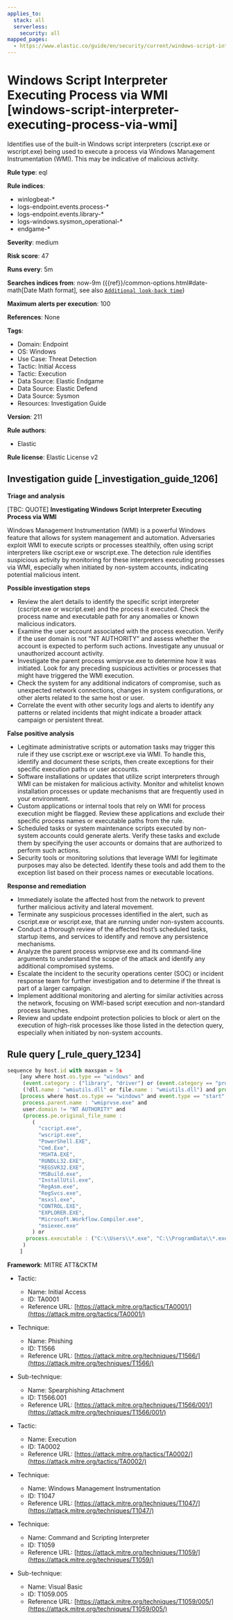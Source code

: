 ```yaml
---
applies_to:
  stack: all
  serverless:
    security: all
mapped_pages:
  - https://www.elastic.co/guide/en/security/current/windows-script-interpreter-executing-process-via-wmi.html
---
```


# Windows Script Interpreter Executing Process via WMI [windows-script-interpreter-executing-process-via-wmi]

Identifies use of the built-in Windows script interpreters (cscript.exe or wscript.exe) being used to execute a process via Windows Management Instrumentation (WMI). This may be indicative of malicious activity.

**Rule type**: eql

**Rule indices**:

* winlogbeat-*
* logs-endpoint.events.process-*
* logs-endpoint.events.library-*
* logs-windows.sysmon_operational-*
* endgame-*

**Severity**: medium

**Risk score**: 47

**Runs every**: 5m

**Searches indices from**: now-9m ({{ref}}/common-options.html#date-math[Date Math format], see also [`Additional look-back time`](docs-content://solutions/security/detect-and-alert/create-detection-rule.md#rule-schedule))

**Maximum alerts per execution**: 100

**References**: None

**Tags**:

* Domain: Endpoint
* OS: Windows
* Use Case: Threat Detection
* Tactic: Initial Access
* Tactic: Execution
* Data Source: Elastic Endgame
* Data Source: Elastic Defend
* Data Source: Sysmon
* Resources: Investigation Guide

**Version**: 211

**Rule authors**:

* Elastic

**Rule license**: Elastic License v2

## Investigation guide [_investigation_guide_1206]

**Triage and analysis**

[TBC: QUOTE]
**Investigating Windows Script Interpreter Executing Process via WMI**

Windows Management Instrumentation (WMI) is a powerful Windows feature that allows for system management and automation. Adversaries exploit WMI to execute scripts or processes stealthily, often using script interpreters like cscript.exe or wscript.exe. The detection rule identifies suspicious activity by monitoring for these interpreters executing processes via WMI, especially when initiated by non-system accounts, indicating potential malicious intent.

**Possible investigation steps**

* Review the alert details to identify the specific script interpreter (cscript.exe or wscript.exe) and the process it executed. Check the process name and executable path for any anomalies or known malicious indicators.
* Examine the user account associated with the process execution. Verify if the user domain is not "NT AUTHORITY" and assess whether the account is expected to perform such actions. Investigate any unusual or unauthorized account activity.
* Investigate the parent process wmiprvse.exe to determine how it was initiated. Look for any preceding suspicious activities or processes that might have triggered the WMI execution.
* Check the system for any additional indicators of compromise, such as unexpected network connections, changes in system configurations, or other alerts related to the same host or user.
* Correlate the event with other security logs and alerts to identify any patterns or related incidents that might indicate a broader attack campaign or persistent threat.

**False positive analysis**

* Legitimate administrative scripts or automation tasks may trigger this rule if they use cscript.exe or wscript.exe via WMI. To handle this, identify and document these scripts, then create exceptions for their specific execution paths or user accounts.
* Software installations or updates that utilize script interpreters through WMI can be mistaken for malicious activity. Monitor and whitelist known installation processes or update mechanisms that are frequently used in your environment.
* Custom applications or internal tools that rely on WMI for process execution might be flagged. Review these applications and exclude their specific process names or executable paths from the rule.
* Scheduled tasks or system maintenance scripts executed by non-system accounts could generate alerts. Verify these tasks and exclude them by specifying the user accounts or domains that are authorized to perform such actions.
* Security tools or monitoring solutions that leverage WMI for legitimate purposes may also be detected. Identify these tools and add them to the exception list based on their process names or executable locations.

**Response and remediation**

* Immediately isolate the affected host from the network to prevent further malicious activity and lateral movement.
* Terminate any suspicious processes identified in the alert, such as cscript.exe or wscript.exe, that are running under non-system accounts.
* Conduct a thorough review of the affected host’s scheduled tasks, startup items, and services to identify and remove any persistence mechanisms.
* Analyze the parent process wmiprvse.exe and its command-line arguments to understand the scope of the attack and identify any additional compromised systems.
* Escalate the incident to the security operations center (SOC) or incident response team for further investigation and to determine if the threat is part of a larger campaign.
* Implement additional monitoring and alerting for similar activities across the network, focusing on WMI-based script execution and non-standard process launches.
* Review and update endpoint protection policies to block or alert on the execution of high-risk processes like those listed in the detection query, especially when initiated by non-system accounts.


## Rule query [_rule_query_1234]

```js
sequence by host.id with maxspan = 5s
    [any where host.os.type == "windows" and
     (event.category : ("library", "driver") or (event.category == "process" and event.action : "Image loaded*")) and
     (?dll.name : "wmiutils.dll" or file.name : "wmiutils.dll") and process.name : ("wscript.exe", "cscript.exe")]
    [process where host.os.type == "windows" and event.type == "start" and
     process.parent.name : "wmiprvse.exe" and
     user.domain != "NT AUTHORITY" and
     (process.pe.original_file_name :
        (
          "cscript.exe",
          "wscript.exe",
          "PowerShell.EXE",
          "Cmd.Exe",
          "MSHTA.EXE",
          "RUNDLL32.EXE",
          "REGSVR32.EXE",
          "MSBuild.exe",
          "InstallUtil.exe",
          "RegAsm.exe",
          "RegSvcs.exe",
          "msxsl.exe",
          "CONTROL.EXE",
          "EXPLORER.EXE",
          "Microsoft.Workflow.Compiler.exe",
          "msiexec.exe"
        ) or
      process.executable : ("C:\\Users\\*.exe", "C:\\ProgramData\\*.exe")
     )
    ]
```

**Framework**: MITRE ATT&CKTM

* Tactic:

    * Name: Initial Access
    * ID: TA0001
    * Reference URL: [https://attack.mitre.org/tactics/TA0001/](https://attack.mitre.org/tactics/TA0001/)

* Technique:

    * Name: Phishing
    * ID: T1566
    * Reference URL: [https://attack.mitre.org/techniques/T1566/](https://attack.mitre.org/techniques/T1566/)

* Sub-technique:

    * Name: Spearphishing Attachment
    * ID: T1566.001
    * Reference URL: [https://attack.mitre.org/techniques/T1566/001/](https://attack.mitre.org/techniques/T1566/001/)

* Tactic:

    * Name: Execution
    * ID: TA0002
    * Reference URL: [https://attack.mitre.org/tactics/TA0002/](https://attack.mitre.org/tactics/TA0002/)

* Technique:

    * Name: Windows Management Instrumentation
    * ID: T1047
    * Reference URL: [https://attack.mitre.org/techniques/T1047/](https://attack.mitre.org/techniques/T1047/)

* Technique:

    * Name: Command and Scripting Interpreter
    * ID: T1059
    * Reference URL: [https://attack.mitre.org/techniques/T1059/](https://attack.mitre.org/techniques/T1059/)

* Sub-technique:

    * Name: Visual Basic
    * ID: T1059.005
    * Reference URL: [https://attack.mitre.org/techniques/T1059/005/](https://attack.mitre.org/techniques/T1059/005/)



